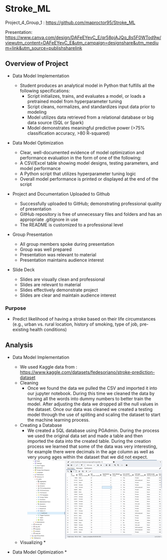 # Stroke_ML
Project_4_Group_1 : https://github.com/maproctor95/Stroke_ML

Presentation: https://www.canva.com/design/DAFeEYevC_E/qr58pjAJQq_8s5F0WTod9w/viewutm_content=DAFeEYevC_E&utm_campaign=designshare&utm_medium=link&utm_source=publishsharelink
## Overview of Project
* Data Model Implementation
    * Student produces an analytical model in Python that fulfills all the following specifications:
        * Script initializes, trains, and evaluates a model, or loads a pretrained model from hyperparameter tuning
        * Script cleans, normalizes, and standardizes input data prior to modeling
        * Model utilizes data retrieved from a relational database or big data source (SQL or Spark)
        * Model demonstrates meaningful predictive power (>75% classification accuracy, >80 R-squared)
        
* Data Model Optimization
    * Clear, well-documented evidence of model optimization and performance evaluation in the form of one of the following:
    * A CSV/Excel table showing model designs, testing parameters, and model performance
    * A Python script that utilizes hyperparameter tuning logic
    * Overall model performance is printed or displayed at the end of the script

* Project and Documentation Uploaded to Github
    * Successfully uploaded to GitHub; demonstrating professional quality of presentation
    * GitHub repository is free of unnecessary files and folders and has an appropriate .gitignore in use
    * The README is customized to a professional level
    
* Group Presentation 
    * All group members spoke during presentation
    * Group was well prepared
    * Presentation was relevant to material
    * Presentation maintains audience interest

* Slide Deck
    * Slides are visually clean and professional
    * Slides are relevant to material
    * Slides effectively demonstrate project
    * Slides are clear and maintain audience interest
    
### Purpose
   
* Predict likelihood of having a stroke based on their life circumstances (e.g., urban vs. rural location, history of smoking, type of job, pre-existing health conditions)

## Analysis

* Data Model Implementation
    * We used Kaggle data from : https://www.kaggle.com/datasets/fedesoriano/stroke-prediction-dataset 
    * Cleaning
        * Once we found the data we pulled the CSV and imported it into our jupyter notebook. During this time we cleaned the data by turning all the words into dummy numbers to better train the model. After adjusting the data we dropped all the null values in the dataset. Once our data was cleaned we created a testing model through the use of spliting and scaling the dataset to start the machine learning process.
    * Creating a Database
        * We created a SQL database using PGAdmin. During the process we used the original data set and made a table and then imported the data into the created table. During the creation process we learned that some of the data was very interesting, for example there were decimals in the age column as well as very young ages within the dataset that we did not expect.
    ![1](Images/SQL.png)
    * Visualizing
        * 
     
* Data Model Optimization
    * 

